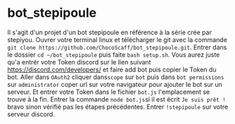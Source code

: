 # bot_stepipoule
Il s'agit d'un projet d'un bot stepipoule en référence à la série crée par stepiyou.
Ouvrer votre terminal linux et télécharger le git avec la commande `git clone https://github.com/ChocoScaff/bot_stepipoule.git`. 
Entrer dans le dossier `cd ~/bot_stepipoule` puis faite `bash setup.sh`. 
Vous aurez juste qu'a entrér votre Token discord sur le lien suivant https://discord.com/developers/ et faire add bot puis copier le Token du bot.
Aller dans `OAuth2` cliquer dans`scope` sur `bot` puis dans `bot permissions` sur `administrator` coper url sur votre navigateur pour ajouter le bot sur un serveur.
Et entrer votre Token dans le fichier `bot.js` l'emplacement se trouve à la fin.
Entrer la commande `node bot.js`si il est écrit `Je suis prêt !` bravo sinon vérifié pas les étapes précédentes.
Entrer `!stepipoule` sur votre serveur discord.
